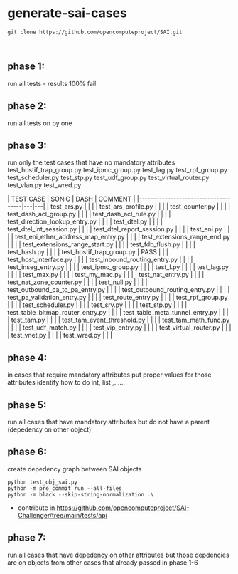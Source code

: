# generate-sai-cases

```
git clone https://github.com/opencomputeproject/SAI.git



```


## phase 1:
run all tests - results 100% fail

## phase 2:
run all tests on by one

## phase 3:
run only the test cases that have no mandatory attributes
test_hostif_trap_group.py
test_ipmc_group.py
test_lag.py
test_rpf_group.py
test_scheduler.py
test_stp.py
test_udf_group.py
test_virtual_router.py
test_vlan.py
test_wred.py

| TEST CASE                           | SONiC | DASH | COMMENT |
|-------------------------------------|---|---|
| test_ars.py                         |   |   |
| test_ars_profile.py                 |   |   |
| test_counter.py                     |   |   |
| test_dash_acl_group.py              |   |   |
| test_dash_acl_rule.py               |   |   |
| test_direction_lookup_entry.py      |   |   |
| test_dtel.py                        |   |   |
| test_dtel_int_session.py            |   |   |
| test_dtel_report_session.py         |   |   |
| test_eni.py                         |   |   |
| test_eni_ether_address_map_entry.py |   |   |
| test_extensions_range_end.py        |   |   |
| test_extensions_range_start.py      |   |   |
| test_fdb_flush.py                   |   |   |
| test_hash.py                        |   |   |
| test_hostif_trap_group.py           | PASS |   |
| test_host_interface.py              |   |   |
| test_inbound_routing_entry.py       |   |   |
| test_inseg_entry.py                 |   |   |
| test_ipmc_group.py                  |   |   |
| test_l.py                           |   |   |
| test_lag.py                         |   |   |
| test_max.py                         |   |   |
| test_my_mac.py                      |   |   |
| test_nat_entry.py                   |   |   |
| test_nat_zone_counter.py            |   |   |
| test_null.py                        |   |   |
| test_outbound_ca_to_pa_entry.py     |   |   |
| test_outbound_routing_entry.py      |   |   |
| test_pa_validation_entry.py         |   |   |
| test_route_entry.py                 |   |   |
| test_rpf_group.py                   |   |   |
| test_scheduler.py                   |   |   |
| test_srv.py                         |   |   |
| test_stp.py                         |   |   |
| test_table_bitmap_router_entry.py   |   |   |
| test_table_meta_tunnel_entry.py     |   |   |
| test_tam.py                         |   |   |
| test_tam_event_threshold.py         |   |   |
| test_tam_math_func.py               |   |   |
| test_udf_match.py                   |   |   |
| test_vip_entry.py                   |   |   |
| test_virtual_router.py              |   |   |
| test_vnet.py                        |   |   |
| test_wred.py                        |   |   |


## phase 4:
in cases that require mandatory attributes put proper values for those attributes
identify how to do int, list ,......

## phase 5:
run all cases that have mandatory attributes but do not have a parent (depedency on other object)

## phase 6:
create depedency graph between SAI objects

```
python test_obj_sai.py
python -m pre_commit run --all-files
python -m black --skip-string-normalization .\
```

* contribute in https://github.com/opencomputeproject/SAI-Challenger/tree/main/tests/api

## phase 7:
run all cases that have depedency on other attributes but those depdencies are on objects from other cases that already passed in phase 1-6
